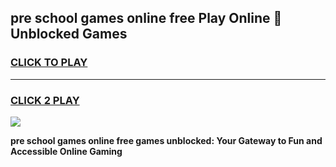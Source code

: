 
## pre school games online free Play Online 👋 Unblocked Games
<h3>
<a href="https://news.freeplayer.one?title=pre_school_games_online_free&ref=17GH">CLICK TO PLAY</a></h3>
<hr>

<h3>
<a href="https://news.freeplayer.one?title=pre_school_games_online_free&ref=17GH">CLICK 2 PLAY</a>
  
</h3>

<a href="https://news.freeplayer.one?title=pre_school_games_online_free&ref=17GH/"><img src="https://clearcache.store/games.png"></a>


**pre school games online free games unblocked: Your Gateway to Fun and Accessible Online Gaming**
